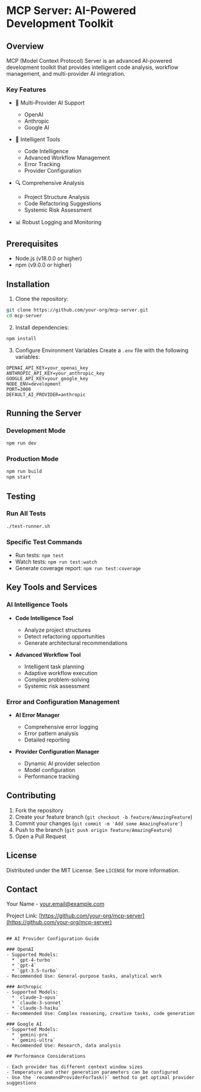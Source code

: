 # MCP Server: AI-Powered Development Toolkit

## Overview

MCP (Model Context Protocol) Server is an advanced AI-powered development toolkit that provides intelligent code analysis, workflow management, and multi-provider AI integration.

### Key Features

- 🤖 Multi-Provider AI Support
  * OpenAI
  * Anthropic
  * Google AI

- 🧠 Intelligent Tools
  * Code Intelligence
  * Advanced Workflow Management
  * Error Tracking
  * Provider Configuration

- 🔍 Comprehensive Analysis
  * Project Structure Analysis
  * Code Refactoring Suggestions
  * Systemic Risk Assessment

- 📊 Robust Logging and Monitoring

## Prerequisites

- Node.js (v18.0.0 or higher)
- npm (v9.0.0 or higher)

## Installation

1. Clone the repository:
```bash
git clone https://github.com/your-org/mcp-server.git
cd mcp-server
```

2. Install dependencies:
```bash
npm install
```

3. Configure Environment Variables
Create a `.env` file with the following variables:
```
OPENAI_API_KEY=your_openai_key
ANTHROPIC_API_KEY=your_anthropic_key
GOOGLE_API_KEY=your_google_key
NODE_ENV=development
PORT=3000
DEFAULT_AI_PROVIDER=anthropic
```

## Running the Server

### Development Mode
```bash
npm run dev
```

### Production Mode
```bash
npm run build
npm start
```

## Testing

### Run All Tests
```bash
./test-runner.sh
```

### Specific Test Commands
- Run tests: `npm test`
- Watch tests: `npm run test:watch`
- Generate coverage report: `npm run test:coverage`

## Key Tools and Services

### AI Intelligence Tools
- **Code Intelligence Tool**
  * Analyze project structures
  * Detect refactoring opportunities
  * Generate architectural recommendations

- **Advanced Workflow Tool**
  * Intelligent task planning
  * Adaptive workflow execution
  * Complex problem-solving
  * Systemic risk assessment

### Error and Configuration Management
- **AI Error Manager**
  * Comprehensive error logging
  * Error pattern analysis
  * Detailed reporting

- **Provider Configuration Manager**
  * Dynamic AI provider selection
  * Model configuration
  * Performance tracking

## Contributing

1. Fork the repository
2. Create your feature branch (`git checkout -b feature/AmazingFeature`)
3. Commit your changes (`git commit -m 'Add some AmazingFeature'`)
4. Push to the branch (`git push origin feature/AmazingFeature`)
5. Open a Pull Request

## License

Distributed under the MIT License. See `LICENSE` for more information.

## Contact

Your Name - your.email@example.com

Project Link: [https://github.com/your-org/mcp-server](https://github.com/your-org/mcp-server)
```

## AI Provider Configuration Guide

### OpenAI
- Supported Models: 
  * `gpt-4-turbo`
  * `gpt-4`
  * `gpt-3.5-turbo`
- Recommended Use: General-purpose tasks, analytical work

### Anthropic
- Supported Models:
  * `claude-3-opus`
  * `claude-3-sonnet`
  * `claude-3-haiku`
- Recommended Use: Complex reasoning, creative tasks, code generation

### Google AI
- Supported Models:
  * `gemini-pro`
  * `gemini-ultra`
- Recommended Use: Research, data analysis

## Performance Considerations

- Each provider has different context window sizes
- Temperature and other generation parameters can be configured
- Use the `recommendProviderForTask()` method to get optimal provider suggestions